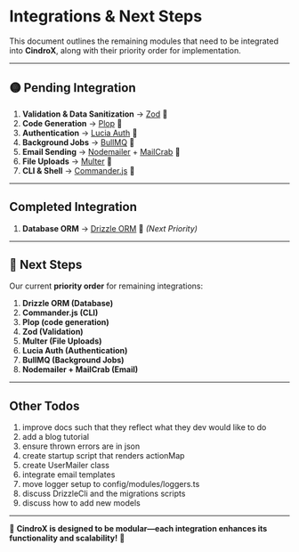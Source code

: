 # Integrations & Next Steps

This document outlines the remaining modules that need to be integrated into **CindroX**, along with their priority order for implementation.

---

## **🟡 Pending Integration**

1. **Validation & Data Sanitization** → [Zod](https://zod.dev/) 🔄
1. **Code Generation** → [Plop](https://plopjs.com/) 🔄
1. **Authentication** → [Lucia Auth](https://lucia-auth.com/) 🔄
1. **Background Jobs** → [BullMQ](https://github.com/taskforcesh/bullmq) 🔄
1. **Email Sending** → [Nodemailer](https://nodemailer.com/) + [MailCrab](https://github.com/tomMoulard/mailcrab) 🔄
1. **File Uploads** → [Multer](https://www.npmjs.com/package/multer) 🔄
1. **CLI & Shell** → [Commander.js](https://www.npmjs.com/package/commander) 🔄

---

## **Completed Integration**

1. **Database ORM** → [Drizzle ORM](https://orm.drizzle.team/) 🔄 *(Next Priority)*

---

## **📌 Next Steps**

Our current **priority order** for remaining integrations:

1. **Drizzle ORM (Database)**
7. **Commander.js (CLI)**
7. **Plop (code generation)**
2. **Zod (Validation)**
6. **Multer (File Uploads)**
3. **Lucia Auth (Authentication)**
4. **BullMQ (Background Jobs)**
5. **Nodemailer + MailCrab (Email)**

---

## Other Todos
1. improve docs such that they reflect what they dev would like to do
2. add a blog tutorial
3. ensure thrown errors are in json
4. create startup script that renders actionMap
5. create UserMailer class
6. integrate email templates
7. move logger setup to config/modules/loggers.ts
8. discuss DrizzleCli and the migrations scripts
9. discuss how to add new models
---


🔹 **CindroX is designed to be modular—each integration enhances its functionality and scalability!** 🚀
